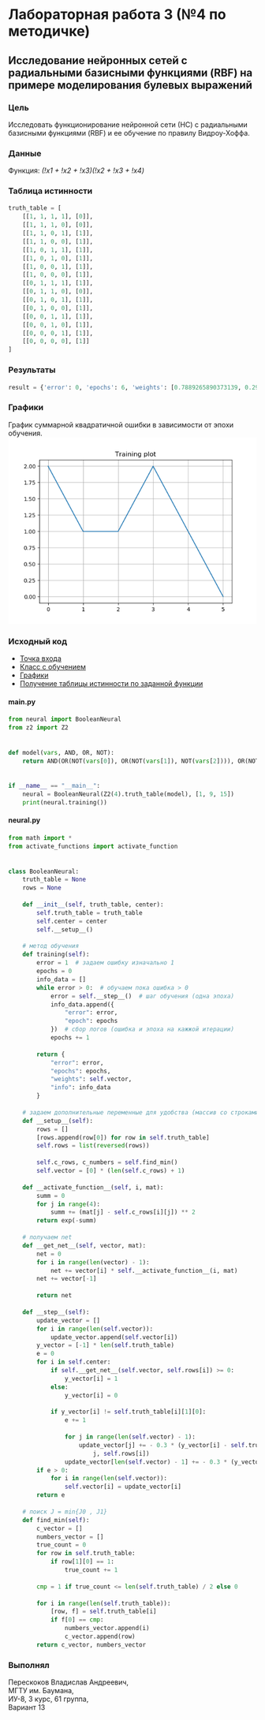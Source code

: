 # Лабораторная работа 3 (№4 по методичке)

## Исследование нейронных сетей с радиальными базисными функциями (RBF) на примере моделирования булевых выражений

### Цель
Исследовать функционирование нейронной сети (НС) с радиальными базисными функциями (RBF) и ее обучение по правилу Видроу-Хоффа.

### Данные
Функция: *(!x1 + !x2 + !x3)(!x2 + !x3 + !x4)*  

### Таблица истинности
```python
truth_table = [
    [[1, 1, 1, 1], [0]], 
    [[1, 1, 1, 0], [0]], 
    [[1, 1, 0, 1], [1]], 
    [[1, 1, 0, 0], [1]], 
    [[1, 0, 1, 1], [1]], 
    [[1, 0, 1, 0], [1]], 
    [[1, 0, 0, 1], [1]], 
    [[1, 0, 0, 0], [1]], 
    [[0, 1, 1, 1], [1]], 
    [[0, 1, 1, 0], [0]], 
    [[0, 1, 0, 1], [1]], 
    [[0, 1, 0, 0], [1]], 
    [[0, 0, 1, 1], [1]], 
    [[0, 0, 1, 0], [1]], 
    [[0, 0, 0, 1], [1]], 
    [[0, 0, 0, 0], [1]]
]
```

### Результаты
```python
result = {'error': 0, 'epochs': 6, 'weights': [0.7889265890373139, 0.29022987270033923, 0.08094013055899255, -0.3]}
```

### Графики
График суммарной квадратичной ошибки в зависимости от эпохи обучения.
![График 1](/plots/plot.png)

### Исходный код
- [Точка входа](/app/main.py)
- [Класс с обучением](/app/neural.py)
- [Графики](/app/plots.py)
- [Получение таблицы истинности по заданной функции](/app/z2.py)

#### main.py
```python
from neural import BooleanNeural
from z2 import Z2


def model(vars, AND, OR, NOT):
    return AND(OR(NOT(vars[0]), OR(NOT(vars[1]), NOT(vars[2]))), OR(NOT(vars[1]), OR(NOT(vars[2]), vars[3])))


if __name__ == "__main__":
    neural = BooleanNeural(Z2(4).truth_table(model), [1, 9, 15])
    print(neural.training())
```

#### neural.py
```python
from math import *
from activate_functions import activate_function


class BooleanNeural:
    truth_table = None
    rows = None

    def __init__(self, truth_table, center):
        self.truth_table = truth_table
        self.center = center
        self.__setup__()

    # метод обучения
    def training(self):
        error = 1  # задаем ошибку изначально 1
        epochs = 0
        info_data = []
        while error > 0:  # обучаем пока ошибка > 0
            error = self.__step__()  # шаг обучения (одна эпоха)
            info_data.append({
                "error": error,
                "epoch": epochs
            })  # сбор логов (ошибка и эпоха на кажжой итерации)
            epochs += 1

        return {
            "error": error,
            "epochs": epochs,
            "weights": self.vector,
            "info": info_data
        }

    # задаем дополнительные переменные для удобства (массив со строками и тд)
    def __setup__(self):
        rows = []
        [rows.append(row[0]) for row in self.truth_table]
        self.rows = list(reversed(rows))

        self.c_rows, c_numbers = self.find_min()
        self.vector = [0] * (len(self.c_rows) + 1)

    def __activate_function__(self, i, mat):
        summ = 0
        for j in range(4):
            summ += (mat[j] - self.c_rows[i][j]) ** 2
        return exp(-summ)

    # получаем net
    def __get_net__(self, vector, mat):
        net = 0
        for i in range(len(vector) - 1):
            net += vector[i] * self.__activate_function__(i, mat)
        net += vector[-1]

        return net

    def __step__(self):
        update_vector = []
        for i in range(len(self.vector)):
            update_vector.append(self.vector[i])
        y_vector = [-1] * len(self.truth_table)
        e = 0
        for i in self.center:
            if self.__get_net__(self.vector, self.rows[i]) >= 0:
                y_vector[i] = 1
            else:
                y_vector[i] = 0

            if y_vector[i] != self.truth_table[i][1][0]:
                e += 1

                for j in range(len(self.vector) - 1):
                    update_vector[j] += - 0.3 * (y_vector[i] - self.truth_table[i][1][0]) * self.__activate_function__(
                        j, self.rows[i])
                update_vector[len(self.vector) - 1] += - 0.3 * (y_vector[i] - self.truth_table[i][1][0])
        if e > 0:
            for i in range(len(self.vector)):
                self.vector[i] = update_vector[i]
        return e

    # поиск J = min{J0 , J1}
    def find_min(self):
        c_vector = []
        numbers_vector = []
        true_count = 0
        for row in self.truth_table:
            if row[1][0] == 1:
                true_count += 1

        cmp = 1 if true_count <= len(self.truth_table) / 2 else 0

        for i in range(len(self.truth_table)):
            [row, f] = self.truth_table[i]
            if f[0] == cmp:
                numbers_vector.append(i)
                c_vector.append(row)
        return c_vector, numbers_vector
```

### Выполнял
Перескоков Владислав Андреевич,   
МГТУ им. Баумана,  
ИУ-8, 3 курс, 61 группа,  
Вариант 13  
